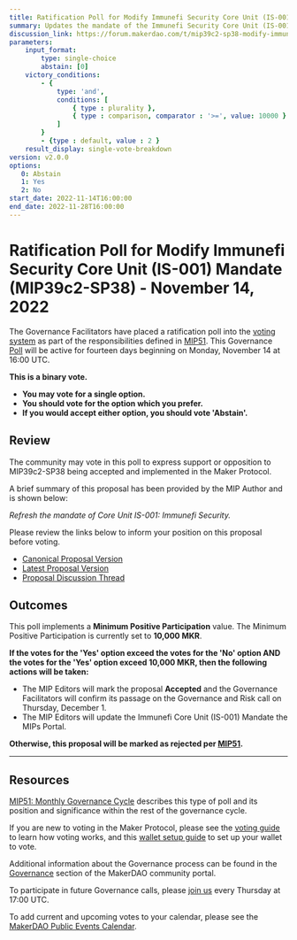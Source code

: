 ```yaml
---
title: Ratification Poll for Modify Immunefi Security Core Unit (IS-001) Mandate (MIP39c2-SP38) - November 14, 2022
summary: Updates the mandate of the Immunefi Security Core Unit (IS-001).
discussion_link: https://forum.makerdao.com/t/mip39c2-sp38-modify-immunefi-security-core-unit-mandate-is-001/18208
parameters:
    input_format:
        type: single-choice
        abstain: [0]
    victory_conditions:
        - {
            type: 'and',
            conditions: [
                { type : plurality },
                { type : comparison, comparator : '>=', value: 10000 }
            ]
        }
        - {type : default, value : 2 }
    result_display: single-vote-breakdown
version: v2.0.0
options:
   0: Abstain
   1: Yes
   2: No
start_date: 2022-11-14T16:00:00
end_date: 2022-11-28T16:00:00
---
```

# Ratification Poll for Modify Immunefi Security Core Unit (IS-001) Mandate (MIP39c2-SP38) - November 14, 2022

The Governance Facilitators have placed a ratification poll into the [voting system](https://vote.makerdao.com/polling) as part of the responsibilities defined in [MIP51](https://mips.makerdao.com/mips/details/MIP51). This Governance [Poll](https://community-development.makerdao.com/en/learn/governance/on-chain-gov) will be active for fourteen days beginning on Monday, November 14 at 16:00 UTC.

**This is a binary vote.**
- **You may vote for a single option.**
- **You should vote for the option which you prefer.**
- **If you would accept either option, you should vote 'Abstain'.**

## Review

The community may vote in this poll to express support or opposition to MIP39c2-SP38 being accepted and implemented in the Maker Protocol.

A brief summary of this proposal has been provided by the MIP Author and is shown below:

*Refresh the mandate of Core Unit IS-001: Immunefi Security.*

Please review the links below to inform your position on this proposal before voting.
* [Canonical Proposal Version](https://github.com/makerdao/mips/blob/5a5743d74ccf1fcabb1ef52357b601d860d95e1d/MIP39/MIP39c2-Subproposals/MIP39c2-SP38.md)
* [Latest Proposal Version](https://mips.makerdao.com/mips/details/MIP39c2SP38)
* [Proposal Discussion Thread](https://forum.makerdao.com/t/mip39c2-sp38-modify-immunefi-security-core-unit-mandate-is-001/18208)

## Outcomes

This poll implements a **Minimum Positive Participation** value. The Minimum Positive Participation is currently set to **10,000 MKR**.

**If the votes for the 'Yes' option exceed the votes for the 'No' option AND the votes for the 'Yes' option exceed 10,000 MKR, then the following actions will be taken:**
* The MIP Editors will mark the proposal **Accepted** and the Governance Facilitators will confirm its passage on the Governance and Risk call on Thursday, December 1.
* The MIP Editors will update the Immunefi Core Unit (IS-001) Mandate the MIPs Portal.

**Otherwise, this proposal will be marked as rejected per [MIP51](https://mips.makerdao.com/mips/details/MIP51#mip51c2-ratification-poll).**

---

## Resources

[MIP51: Monthly Governance Cycle](https://mips.makerdao.com/mips/details/MIP51) describes this type of poll and its position and significance within the rest of the governance cycle.

If you are new to voting in the Maker Protocol, please see the [voting guide](https://community-development.makerdao.com/en/learn/governance/how-voting-works/) to learn how voting works, and this [wallet setup guide](https://community-development.makerdao.com/en/learn/governance/voting-setup/) to set up your wallet to vote.

Additional information about the Governance process can be found in the [Governance](https://community-development.makerdao.com/en/learn/governance) section of the MakerDAO community portal.

To participate in future Governance calls, please [join us](https://github.com/makerdao/community/tree/master/governance/governance-and-risk-meetings) every Thursday at 17:00 UTC.

To add current and upcoming votes to your calendar, please see the [MakerDAO Public Events Calendar](https://calendar.google.com/calendar/embed?src=makerdao.com_3efhm2ghipksegl009ktniomdk%40group.calendar.google.com&ctz=UTC&mode=week&showCalendars=0&showPrint=0).
